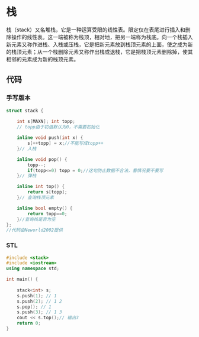 # 栈

栈（stack）又名堆栈，它是一种运算受限的线性表。限定仅在表尾进行插入和删除操作的线性表。这一端被称为栈顶，相对地，把另一端称为栈底。向一个栈插入新元素又称作进栈、入栈或压栈，它是把新元素放到栈顶元素的上面，使之成为新的栈顶元素；从一个栈删除元素又称作出栈或退栈，它是把栈顶元素删除掉，使其相邻的元素成为新的栈顶元素。

## 代码
### 手写版本

```cpp
struct stack {
   
    int s[MAXN]; int topp;
    // topp由于初值默认为0，不需要初始化

    inline void push(int x) {
        s[++topp] = x;//不能写成topp++
    }// 入栈

    inline void pop() {
        topp--;
        if(topp<=0) topp = 0;//这句防止数据不合法，看情况要不要写
    }// 弹栈

    inline int top() {
        return s[topp];
    }// 查询栈顶元素

    inline bool empty() {
        return topp==0;
    }//查询栈是否为空
};
//代码由Neworld2002提供
```
### STL
```cpp
#include <stack>
#include <iostream>
using namespace std;

int main() {
    
    stack<int> s;
    s.push(1); // 1
    s.push(2); // 1 2
    s.pop(); // 1
    s.push(3); // 1 3
    cout << s.top();// 输出3
    return 0;
}
```
